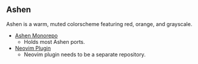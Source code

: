 ## Ashen 

Ashen is a warm, muted colorscheme featuring red, orange, and grayscale.

- [Ashen Monorepo](https://github.com/ashen-org/ashen)
  - Holds most Ashen ports.
- [Neovim Plugin](https://github.com/ashen-org/ashen.nvim)
  - Neovim plugin needs to be a separate repository.
